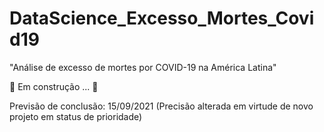 # DataScience_Excesso_Mortes_Covid19
"Análise de excesso de mortes por COVID-19 na América Latina"


🚧 Em construção ... 🚧

Previsão de conclusão: 15/09/2021 (Precisão alterada em virtude de novo projeto em status de prioridade)
